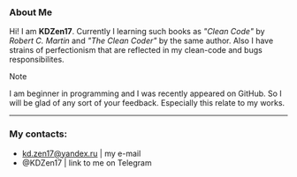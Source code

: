 ### About Me
Hi! I am **KDZen17**.
Currently I learning such books as *"Clean Code"* by *Robert C. Martin* and *"The Clean Coder"* by the same author.
Also I have strains of perfectionism that are reflected in my clean-code and bugs responsibilites.

> [!NOTE]
> I am beginner in programming and I was recently appeared on GitHub.
> So I will be glad of any sort of your feedback. Especially this relate to my works.

***

### My contacts:
- kd.zen17@yandex.ru | my e-mail
- @KDZen17 | link to me on Telegram


<!---
- 👋 Hi, I’m @KDZen17
- 👀 I’m interested in ...
- 🌱 I’m currently learning ...
- 💞️ I’m looking to collaborate on ...
- 📫 How to reach me ...
--->

<!---
KDZen17/KDZen17 is a ✨ special ✨ repository because its `README.md` (this file) appears on your GitHub profile.
You can click the Preview link to take a look at your changes.
--->
